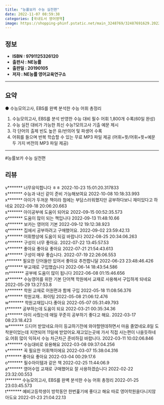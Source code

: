 ```yaml
---
title: "능률보카 수능 실전편"
date: 2022-11-07 08:59:38
categories: [국내도서 영어영역]
image: https://shopping-phinf.pstatic.net/main_3248769/32487691629.20221019105217.jpg
---
```


## **정보**

- **ISBN : 9791125326120**
- **출판사 : NE능률**
- **출판일 : 20190105**
- **저자 : NE능률 영어교육연구소**

------



## **요약**



● 수능모의고사, EBS를 완벽 분석한 수능 어휘 총정리

1. 수능모의고사, EBS를 분석 반영한 수능 대비 필수 어휘 1,800개 수록(60일 완성)
2. 수능 실전 대비가 가능한 최신 수능?모의고사 기출 예문 제시 
3. 각 단어의 출제 빈도 높은 유/반의어 및 파생어 수록 
4. 어휘를 들으며 반복 학습할 수 있는 무료 MP3 파일 제공
 (어휘+뜻/어휘+뜻+예문 두 가지 버전의 MP3 파일 제공)



------

#능률보카 수능 실전편


## **리뷰** 

  v******* 너무유익합니다 ㅎㅎ 2022-10-23 15:01:20.317833 <br/>  s******* 수능과 내신 같이 준비 가능해보여요 2022-10-08 10:18:33.993 <br/>  x******* 아이가 두꺼운 책이라 첨에는 부담스러워했지만 공부하다보니 재미있다고 하네요 2022-09-18 20:06:20.663 <br/>  s******* 아이공부에 도움이 되어요 2022-09-15 00:52:35.573 <br/>  o******* 도움이 많이 되는 책입니다 2022-09-13 11:48:10.66 <br/>  q******* 보카는 영어의 기본 2022-09-12 19:12:38.923 <br/>  q******* 집에서 공부하려고 구매했어요. 2022-09-02 23:59:42.13 <br/>  y******* 어휘향상에 도움이 되길 바랍니다 2022-08-25 20:34:06.263 <br/>  o******* 구성이  너무 좋아요. 2022-07-22 13:45:57.53 <br/>  v******* 좋아요 좋아요 좋아요 2022-07-21 21:54:43.613 <br/>  a******* 구성이 매우 좋습니다. 2022-07-19 22:26:06.553 <br/>  r******* 필요한 단어들만 있어서 좋아요 추천합니달 2022-06-23 23:48:46.426 <br/>  g******* 부교재로 구입했습니다 2022-06-14 18:43:54.586 <br/>  m******* 공부에 도움이 많이 됩니다 2022-06-08 01:15:46.656 <br/>  a******* 수능영어를 위한 기본 단어책 학원에서 교재로 사용해서 구입하게 되네요 2022-05-29 13:27:53.8 <br/>  h******* 학원 교재로 어원편과 함께 구입 2022-05-18 11:08:56.376 <br/>  e******* 학원교재..
화이팅 2022-05-08 21:06:12.476 <br/>  w******* 학원교재입니다.좋아요 2022-05-07 05:31:49.793 <br/>  t******* 공부하는데 도움이 되요 2022-03-21 00:35:34.36 <br/>  z******* 아이 사줬는데 매일 꾸준히 공부하기 좋다고 해요. 2022-03-17 08:23:18.423 <br/>  w******* 드디어 받았네요.아이 등교하기전에 와야할텐데하면서 마음 졸였네요.8일 도착분이었는데 지연되어 11일에 받았어요.재고있는곳에 가서 직접 사는편이 나을듯하네요.어휘 많이 익혀서 수능 차근차근 준비하길 바랍니다. 2022-03-11 10:02:06.846 <br/>  x******* 수능대비로 유용해요 2022-03-08 09:37:04.256 <br/>  v******* 꼭 필요한 어휘책이에요 2022-03-07 15:38:04.316 <br/>  t******* 좋아요 좋아요 2022-03-04 00:29:17.6 <br/>  o******* 필수아이템과 같은 책 2022-02-25 11:44:06.9 <br/>  a******* 영어수업 교재로 구매했어요
잘 사용하겠습니다 2022-02-22 23:32:00.553 <br/>  l******* 수능모의고사, EBS를 완벽 분석한 수능 어휘 총정리 2022-01-25 23:03:45.573 <br/>  t******* 예비고등학생이 방학동안 한번훑기에 좋다고 해요 따로 영어학원을다니지않아도요 2022-01-23 21:04:22.13 <br/>